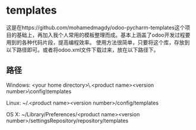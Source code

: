 # templates

这是在https://github.com/mohamedmagdy/odoo-pycharm-templates这个项目的基础上，再加入我个人常用的模板整理而成。基本上涵盖了odoo开发过程要用到的各种代码片段，提高编程效率。
使用方法很简单，只要将这个库，存放到以下路径即可。或者将odoo.xml文件下载过来，放在以下路径下。

## 路径

Windows: \<your home directory\>\\.\<product name\>\<version number\>\config\templates

Linux: ~/.\<product name\>\<version number\>/config/templates

OS X: ~/Library/Preferences/\<product name\>\<version number\>/settingsRepository/repository/templates
